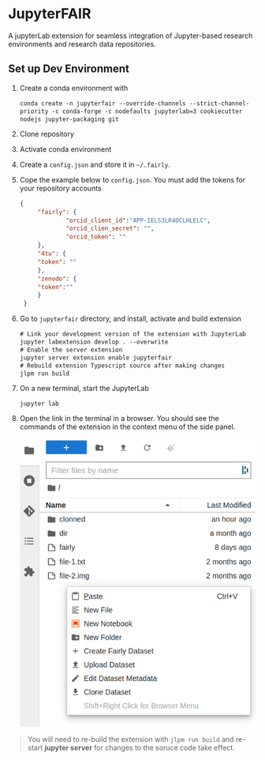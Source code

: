 # JupyterFAIR
 A jupyterLab extension for seamless integration of Jupyter-based research environments and research data repositories.

## Set up Dev Environment

1. Create a conda environment with
    ```shell
    conda create -n jupyterfair --override-channels --strict-channel-priority -c conda-forge -c nodefaults jupyterlab=3 cookiecutter nodejs jupyter-packaging git
    ```
2. Clone repository
3. Activate conda environment
4. Create a `config.json` and store it in `~/.fairly`.
5. Cope the example below to `config.json`. You must add the tokens for your repository accounts
   ```json
   {
        "fairly": {
                "orcid_client_id":"APP-IELS3LR4OCLHLELC",
                "orcid_clien_secret": "",
                "orcid_token": ""
        },
        "4tu": {
        "token": ""
        },
        "zenodo": {
        "token":""
        }
    }
   ```
6. Go to `jupyterfair` directory, and install, activate and build extension
    ```shell
    # Link your development version of the extension with JupyterLab
    jupyter labextension develop . --overwrite
    # Enable the server extension
    jupyter server extension enable jupyterfair
    # Rebuild extension Typescript source after making changes
    jlpm run build
    ```
7. On a new terminal, start the JupyterLab
   ```shell
   jupyter lab
   ```
8. Open the link in the terminal in a browser. You should see the commands of the extension in the context menu of the side panel.

    ![extension-context-menu](docs/img/contex-menu.png)



> You will need to re-build the extension with `jlpm run build` and re-start **jupyter server** for changes to the soruce code take effect.



